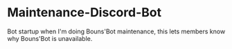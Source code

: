 # Maintenance-Discord-Bot
Bot startup when I'm doing Bouns'Bot maintenance, this lets members know why Bouns'Bot is unavailable.
